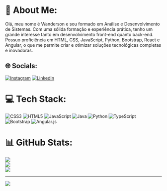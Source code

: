 # 💫 About Me:
Olá, meu nome é Wanderson e sou formado em Análise e Desenvolvimento de Sistemas. Com uma sólida formação e experiência prática, tenho um grande interesse tanto em desenvolvimento front-end quanto back-end. Possuo proficiência em HTML, CSS, JavaScript, Python, Bootstrap, React e Angular, o que me permite criar e otimizar soluções tecnológicas completas e inovadoras.


## 🌐 Socials:
[![Instagram](https://img.shields.io/badge/Instagram-%23E4405F.svg?logo=Instagram&logoColor=white)](https://instagram.com/https://www.instagram.com/wanderson.jpg/) [![LinkedIn](https://img.shields.io/badge/LinkedIn-%230077B5.svg?logo=linkedin&logoColor=white)](https://linkedin.com/in/https://www.linkedin.com/in/wanderson-silva-26663315b/) 

# 💻 Tech Stack:
![CSS3](https://img.shields.io/badge/css3-%231572B6.svg?style=for-the-badge&logo=css3&logoColor=white) ![HTML5](https://img.shields.io/badge/html5-%23E34F26.svg?style=for-the-badge&logo=html5&logoColor=white) ![JavaScript](https://img.shields.io/badge/javascript-%23323330.svg?style=for-the-badge&logo=javascript&logoColor=%23F7DF1E) ![Java](https://img.shields.io/badge/java-%23ED8B00.svg?style=for-the-badge&logo=openjdk&logoColor=white) ![Python](https://img.shields.io/badge/python-3670A0?style=for-the-badge&logo=python&logoColor=ffdd54) ![TypeScript](https://img.shields.io/badge/typescript-%23007ACC.svg?style=for-the-badge&logo=typescript&logoColor=white) ![Bootstrap](https://img.shields.io/badge/bootstrap-%238511FA.svg?style=for-the-badge&logo=bootstrap&logoColor=white) ![Angular.js](https://img.shields.io/badge/angular.js-%23E23237.svg?style=for-the-badge&logo=angularjs&logoColor=white)
# 📊 GitHub Stats:
![](https://github-readme-stats.vercel.app/api?username=Wanderson-j-Silva&theme=radical&hide_border=false&include_all_commits=false&count_private=false)<br/>
![](https://github-readme-streak-stats.herokuapp.com/?user=Wanderson-j-Silva&theme=radical&hide_border=false)<br/>
![](https://github-readme-stats.vercel.app/api/top-langs/?username=Wanderson-j-Silva&theme=radical&hide_border=false&include_all_commits=false&count_private=false&layout=compact)

---
[![](https://visitcount.itsvg.in/api?id=Wanderson-j-Silva&icon=2&color=0)](https://visitcount.itsvg.in)

<!-- Proudly created with GPRM ( https://gprm.itsvg.in ) -->